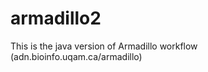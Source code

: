 armadillo2
==========

This is the java version of Armadillo workflow (adn.bioinfo.uqam.ca/armadillo)
